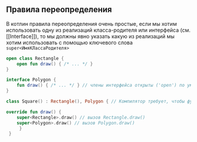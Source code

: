 ## Правила переопределения 

В котлин правила переопределения очень простые, если мы хотим использовать одну из реализаций класса-родителя или интерфейса (см. [[Interface]]), то мы должны явно указать какую из реализаций мы хотим использовать с помощью ключевого слова `super<ИмяКЛассаРодителя>` 

```Kotlin
open class Rectangle {
	open fun draw() { /* ... */ } 
} 

interface Polygon {
	fun draw() { /* ... */ } // члены интерфейса открыты ('open') по умолчанию
}

class Square() : Rectangle(), Polygon { // Компилятор требует, чтобы функция draw() была переопределена:

override fun draw() {
	super<Rectangle>.draw() // вызов Rectangle.draw()
	super<Polygon>.draw() // вызов Polygon.draw()
	 }
 }
```